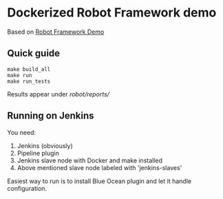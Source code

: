 # Dockerized Robot Framework demo

Based on [Robot Framework Demo](https://bitbucket.org/robotframework/robotdemo)

## Quick guide

```
make build_all
make run
make run_tests
```

Results appear under _robot/reports/_

## Running on Jenkins

You need:
1. Jenkins (obviously)
2. Pipeline plugin
3. Jenkins slave node with Docker and make installed
4. Above mentioned slave node labeled with 'jenkins-slaves'

Easiest way to run is to install Blue Ocean plugin and let it handle configuration.
